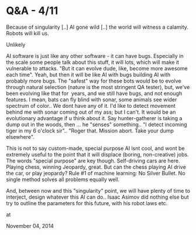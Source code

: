 # Q&A - 4/11
Because of singularity [..] AI gone wild [..] the world will witness a calamity. Robots will kill us.

Unlikely

AI software is just like any other software - it can have bugs. Especially in the scale some people talk about this stuff, it will lots, which will make it vulnerable to attacks. "But it can evolve dude, like, become more awesome each time". Yeah, but then it will be like AI with bugs building AI with probably more bugs. The "safest" way for these bots would be to evolve through natural selection (nature is the most stringent QA tester), but, we've been evolving like that for  years, and we still have bugs, and not enough features. I mean, bats can fly blind with sonar, some animals see wider spectrum of color.. We dont have any of it. I'd like to detect movement behind me with sonar coming out of my ass; but I can't. It would be an evolutionary advantage if u think about it. Say hunter-gatherer is taking a dump out in the woods, then ... he "senses" something.. "I detect incoming tiger in my 6 o'clock sir".. "Roger that. Mission abort. Take your dump elsewhere". 

This is not to say custom-made, special purpose AI isnt cool, and wont be extremely useful to the point that it will displace (boring, non-creative) jobs. The words "special purpose" are key though. Self-driving cars are here. Playing chess, winning Jeopardy, great. But can the chess playing AI drive the car, or play jeopardy? Rule #1 of machine learning: No Silver Bullet. No single method solves all problems equally well. 

And, between now and this "singularity" point, we will have plenty of time to interject, design whatever this AI can do.. Isaac Asimov did nothing else but  try to outline the parameters for this future, with his robot laws etc.








at

November 04, 2014















